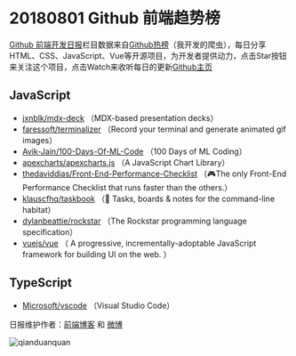# 20180801 Github 前端趋势榜

[Github 前端开发日报](http://caibaojian.com/c/news)栏目数据来自[Github热榜](http://news.caibaojian.com/)（我开发的爬虫），每日分享HTML、CSS、JavaScript、Vue等开源项目，为开发者提供动力，点击Star按钮来关注这个项目，点击Watch来收听每日的更新[Github主页](https://github.com/kujian/githubTrending)
## JavaScript

* [jxnblk/mdx-deck](https://github.com/jxnblk/mdx-deck) （MDX-based presentation decks）
* [faressoft/terminalizer](https://github.com/faressoft/terminalizer) （Record your terminal and generate animated gif images）
* [Avik-Jain/100-Days-Of-ML-Code](https://github.com/Avik-Jain/100-Days-Of-ML-Code) （100 Days of ML Coding）
* [apexcharts/apexcharts.js](https://github.com/apexcharts/apexcharts.js) （A JavaScript Chart Library）
* [thedaviddias/Front-End-Performance-Checklist](https://github.com/thedaviddias/Front-End-Performance-Checklist) （🎮The only Front-End Performance Checklist that runs faster than the others.）
* [klauscfhq/taskbook](https://github.com/klauscfhq/taskbook) （📓 Tasks, boards &amp; notes for the command-line habitat）
* [dylanbeattie/rockstar](https://github.com/dylanbeattie/rockstar) （The Rockstar programming language specification）
* [vuejs/vue](https://github.com/vuejs/vue) （
        A progressive, incrementally-adoptable JavaScript framework for building UI on the web.
      ）

## TypeScript

* [Microsoft/vscode](https://github.com/Microsoft/vscode) （Visual Studio Code）


日报维护作者：[前端博客](http://caibaojian.com/) 和 [微博](http://caibaojian.com/go/weibo)

![qianduanquan](https://user-images.githubusercontent.com/3055447/38468989-651132ac-3b80-11e8-8e6b-15122322a9d7.png)